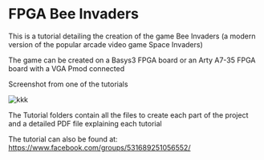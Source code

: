 # FPGA Bee Invaders

This is a tutorial detailing the creation of the game Bee Invaders (a modern version of the popular arcade video game Space Invaders)

The game can be created on a Basys3 FPGA board or an Arty A7-35 FPGA board with a VGA Pmod connected

Screenshot from one of the tutorials

![kkk](https://github.com/AdrianFPGA/basys3/assets/63565098/31cc1959-bf3c-44b1-abda-e4bd9ab925ed)

The Tutorial folders contain all the files to create each part of the project and a detailed PDF file explaining each tutorial

The tutorial can also be found at: https://www.facebook.com/groups/531689251056552/
